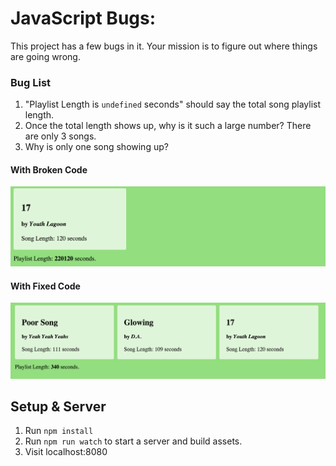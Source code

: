 # JavaScript Bugs:

This project has a few bugs in it. Your mission is to figure out where things are going wrong.

### Bug List
1. "Playlist Length is `undefined` seconds" should say the total song playlist length.
2. Once the total length shows up, why is it such a large number? There are only 3 songs.
3. Why is only one song showing up?

#### With Broken Code
![Alt text](src/img/before.png)

#### With Fixed Code
![Alt text](src/img/after.png)

## Setup & Server
1. Run `npm install`
1. Run `npm run watch` to start a server and build assets.
1. Visit localhost:8080
